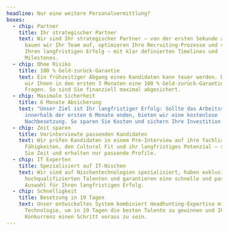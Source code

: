 ```yaml
---
headline: Nur eine weitere Personalvermittlung?
boxes:
  - chip: Partner
    title: Ihr strategischer Partner
    text: Wir sind Ihr strategischer Partner – von der ersten Sekunde an. Gemeinsam
      bauen wir Ihr Team auf, optimieren Ihre Recruiting-Prozesse und sichern
      Ihren langfristigen Erfolg – mit klar definierten Timelines und
      Milestones.
  - chip: Ohne Risiko
    title: 100 % Geld-zurück-Garantie
    text: Ein frühzeitiger Abgang eines Kandidaten kann teuer werden. Daher bieten
      wir Ihnen in den ersten 3 Monaten eine 100 % Geld-zurück-Garantie – ohne
      Fragen. So sind Sie finanziell maximal abgesichert.
  - chip: Maximale Sicherheit
    title: 6 Monate Absicherung
    text: "Unser Ziel ist Ihr langfristiger Erfolg: Sollte das Arbeitsverhältnis
      innerhalb der ersten 6 Monate enden, bieten wir eine kostenlose
      Nachbesetzung. So sparen Sie Kosten und sichern Ihre Investition."
  - chip: Zeit sparen
    title: Vorinterviewte passenden Kandidaten
    text: Wir prüfen Kandidaten in einem Pre-Interview auf ihre fachlichen
      Fähigkeiten, den Cultural Fit und ihr langfristiges Potenzial – so sparen
      Sie Zeit und erhalten nur passende Profile.
  - chip: IT Experten
    title: Spezialisiert auf IT-Nischen
    text: Wir sind auf Nischentechnologien spezialisiert, haben exklusiven Zugang zu
      hochqualifizierten Talenten und garantieren eine schnelle und passgenaue
      Auswahl für Ihren langfristigen Erfolg.
  - chip: Schnelligkeit
    title: Besetzung in 19 Tagen
    text: Unser entwickeltes System kombiniert Headhunting-Expertise mit modernster
      Technologie, um in 19 Tagen die besten Talente zu gewinnen und Ihrer
      Konkurrenz einen Schritt voraus zu sein.
---
```

